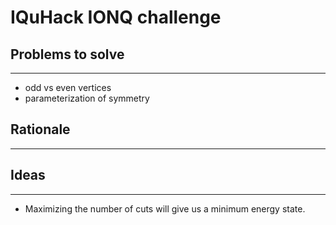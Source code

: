 # IQuHack IONQ challenge

## Problems to solve
--------------------

- odd vs even vertices
- parameterization of symmetry

## Rationale
------------

## Ideas
-------

- Maximizing the number of cuts will give us a minimum energy state.